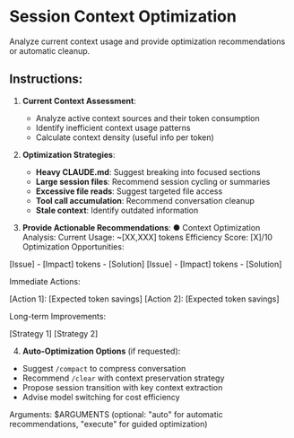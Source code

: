 # Session Context Optimization

Analyze current context usage and provide optimization recommendations or automatic cleanup.

## Instructions:

1. **Current Context Assessment**:
    - Analyze active context sources and their token consumption
    - Identify inefficient context usage patterns
    - Calculate context density (useful info per token)

2. **Optimization Strategies**:
    - **Heavy CLAUDE.md**: Suggest breaking into focused sections
    - **Large session files**: Recommend session cycling or summaries
    - **Excessive file reads**: Suggest targeted file access
    - **Tool call accumulation**: Recommend conversation cleanup
    - **Stale context**: Identify outdated information

3. **Provide Actionable Recommendations**:
   ● Context Optimization Analysis:
   Current Usage: ~[XX,XXX] tokens
   Efficiency Score: [X]/10
   Optimization Opportunities:

[Issue] - [Impact] tokens - [Solution]
[Issue] - [Impact] tokens - [Solution]

Immediate Actions:

[Action 1]: [Expected token savings]
[Action 2]: [Expected token savings]

Long-term Improvements:

[Strategy 1]
[Strategy 2]


4. **Auto-Optimization Options** (if requested):
- Suggest `/compact` to compress conversation
- Recommend `/clear` with context preservation strategy
- Propose session transition with key context extraction
- Advise model switching for cost efficiency

Arguments: $ARGUMENTS (optional: "auto" for automatic recommendations, "execute" for guided optimization)
